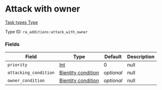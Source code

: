 # Attack with owner
[Task types Type](../task_types_types.md)

Type ID: `ra_additions:attack_with_owner`
### Fields
Field | Type | Default | Description
------|------|---------|-------------
`priority` | [Int](../data_types/int.md) | 0 | null
`attacking_condition` | [Bientity condition](../data_types/bientity_condition.md) | _optional_ | null
`owner_condition` | [Bientity condition](../data_types/bientity_condition.md) | _optional_ | null
